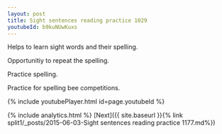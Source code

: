 ```yaml
---
layout: post
title: Sight sentences reading practice 1029
youtubeId: b9kuNUwKuxs
---
```

 
 
Helps to learn sight words and their spelling.

Opportunitiy to repeat the spelling. 

Practice spelling. 
 
Practice for spelling bee competitions. 
 
{% include youtubePlayer.html id=page.youtubeId %}
 
 
{% include analytics.html %} 
[Next]({{ site.baseurl }}{% link  split1/_posts/2015-06-03-Sight sentences reading practice 1177.md%})
 
